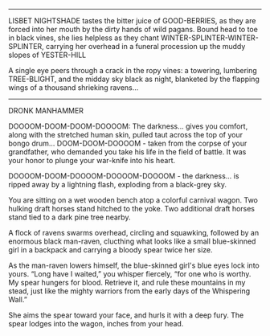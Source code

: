 ------

LISBET NIGHTSHADE tastes the bitter juice of GOOD-BERRIES, as they are forced into her mouth by the dirty hands of wild pagans. Bound head to toe in black vines, she lies helpless as they chant WINTER-SPLINTER-WINTER-SPLINTER, carrying her overhead in a funeral procession up the muddy slopes of YESTER-HILL

A single eye peers through a crack in the ropy vines: a towering, lumbering TREE-BLIGHT, and the midday sky black as night, blanketed by the flapping wings of a thousand shrieking ravens...

------

DRONK MANHAMMER

DOOOOM-DOOM-DOOM-DOOOOM: The darkness... gives you comfort, along with the stretched human skin, pulled taut across the top of your bongo drum... DOOM-DOOM-DOOOOM - taken from the corpse of your grandfather, who demanded you take his life in the field of battle. It was your honor to plunge your war-knife into his heart.

DOOOOM-DOOM-DOOOOM-DOOOOM-DOOOOM - the darkness... is ripped away by a lightning flash, exploding from a black-grey sky.

You are sitting on a wet wooden bench atop a colorful carnival wagon. Two hulking draft horses stand hitched to the yoke. Two additional draft horses stand tied to a dark pine tree nearby.

A flock of ravens swarms overhead, circling and squawking, followed by an enormous black man-raven, clucthing what looks like a small blue-skinned girl in a backpack and carrying a bloody spear twice her size.

As the man-raven lowers himself, the blue-skinned girl's blue eyes lock into yours. “Long have I waited,” you whisper fiercely, “for one who is worthy. My spear hungers for blood. Retrieve it, and rule these mountains in my stead, just like the mighty warriors from the early days of the Whispering Wall.”

She aims the spear toward your face, and hurls it with a deep fury. The spear lodges into the wagon, inches from your head.
